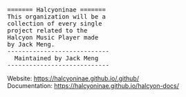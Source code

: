 <html><pre>
======= Halcyoninae =======
This organization will be a 
collection of every single
project related to the 
Halcyon Music Player made
by Jack Meng.
----------------------------
  Maintained by Jack Meng
----------------------------
</pre></html>

Website:
https://halcyoninae.github.io/.github/<br>
Documentation:
https://halcyoninae.github.io/halcyon-docs/
